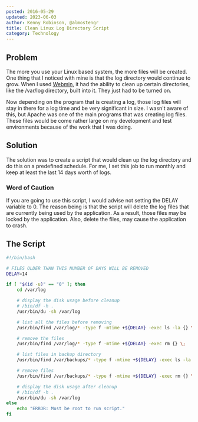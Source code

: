 ```yaml
---
posted: 2016-05-29
updated: 2023-06-03
author: Kenny Robinson, @almostengr
title: Clean Linux Log Directory Script
category: Technology
---
```


## Problem

The more you use your Linux based system, the more files will be created. One thing that I noticed 
with mine is that the log directory would continue to grow. When I used 
<a href="https://webmin.com" target="_blank">Webmin</a>, it had the ability to clean up certain directories,
like the /var/log directory, built into it. They just had to be turned on. 

Now depending on the program that is creating a log, those log files will stay in there for a log time and 
be very significant in size. I wasn't aware of this, but Apache was one of the main programs that was creating
log files. These files would be come rather large on my development and test environments because of the 
work that I was doing.

## Solution

The solution was to create a script that would clean up the log directory and do this on a predefined 
schedule. For me, I set this job to run monthly and keep at least the last 14 days worth of logs. 

### Word of Caution

If you are going to use this script, I would advise not setting the DELAY variable to 0. The reason being is 
that the script will delete the log files that are currently being used by the application. As a result, 
those files may be locked by the application. Also, delete the files, may cause the application to crash.


## The Script

```bash
#!/bin/bash

# FILES OLDER THAN THIS NUMBER OF DAYS WILL BE REMOVED 
DELAY=14

if [ "$(id -u)" == "0" ]; then
	cd /var/log 

	# display the disk usage before cleanup
	# /bin/df -h .
	/usr/bin/du -sh /var/log

	# list all the files before removing
	/usr/bin/find /var/log/* -type f -mtime +${DELAY} -exec ls -la {} \;

	# remove the files
	/usr/bin/find /var/log/* -type f -mtime +${DELAY} -exec rm {} \;

	# list files in backup directory
	/usr/bin/find /var/backups/* -type f -mtime +${DELAY} -exec ls -la {} \;

	# remove files
	/usr/bin/find /var/backups/* -type f -mtime +${DELAY} -exec rm {} \;

	# display the disk usage after cleanup
	# /bin/df -h .
	/usr/bin/du -sh /var/log
else
	echo "ERROR: Must be root to run script."
fi
```
